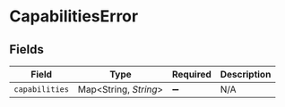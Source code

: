 # CapabilitiesError


## Fields

| Field                  | Type                   | Required               | Description            |
| ---------------------- | ---------------------- | ---------------------- | ---------------------- |
| `capabilities`         | Map\<String, *String*> | :heavy_minus_sign:     | N/A                    |